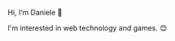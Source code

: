 Hi, I’m Daniele 👋 

I'm interested in web technology and games. 😊


<!---
danielepsvc/danielepsvc is a ✨ special ✨ repository because its `README.md` (this file) appears on your GitHub profile.
You can click the Preview link to take a look at your changes.
--->
